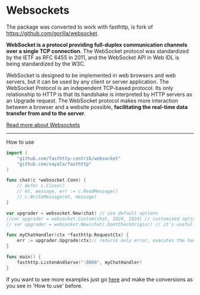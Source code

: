 # Websockets

The package was converted to work with fasthttp, is fork of https://github.com/gorilla/websocket.

**WebSocket is a protocol providing full-duplex communication channels over a single TCP connection**. The WebSocket protocol was standardized by the IETF as RFC 6455 in 2011, and the WebSocket API in Web IDL is being standardized by the W3C.

WebSocket is designed to be implemented in web browsers and web servers, but it can be used by any client or server application. The WebSocket Protocol is an independent TCP-based protocol. Its only relationship to HTTP is that its handshake is interpreted by HTTP servers as an Upgrade request. The WebSocket protocol makes more interaction between a browser and a website possible, **facilitating the real-time data transfer from and to the server**.

[Read more about Websockets](https://en.wikipedia.org/wiki/WebSocket)

-----

How to use

```go
import (
	"github.com/fasthttp-contrib/websocket"
	"github.com/vayala/fasthttp"
)

func chat(c *websocket.Conn) {
	// defer c.Close()
	// mt, message, err := c.ReadMessage()
	// c.WriteMessage(mt, message)
}

var upgrader = websocket.New(chat) // use default options
//var upgrader = websocket.Custom(chat, 1024, 1024) // customized options, read and write buffer sizes (int). Default: 4096
// var upgrader = websocket.New(chat).DontCheckOrigin() // it's useful when you have the websocket server on a different machine

func myChatHandler(ctx *fasthttp.RequestCtx) {
	err := upgrader.Upgrade(ctx)// returns only error, executes the handler you defined on the websocket.New before (the 'chat' function)
}

func main() {
	fasthttp.ListenAndServe(":8080", myChatHandler)
}

```

If you want to see more examples just go [here](https://github.com/gorilla/websocket/tree/master/examples) and make the conversions as you see in 'How to use' before.
